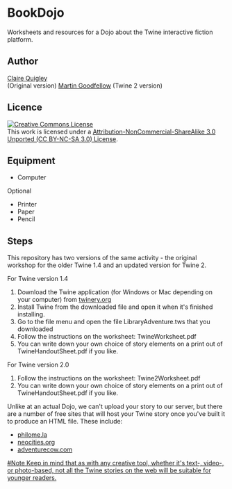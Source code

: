 # BookDojo
Worksheets and resources for a Dojo about the Twine interactive fiction platform.

## Author 
[Claire Quigley](https://github.com/alcluith) <br/> (Original version)
[Martin Goodfellow](https://github.com/martincoderdojo) (Twine 2 version)


## Licence

<a rel="license" href="http://creativecommons.org/licenses/by-nc-sa/3.0/deed.en_US"><img alt="Creative Commons License" style="border-width:0" src="http://i.creativecommons.org/l/by-nc-sa/3.0/88x31.png" /></a><br />This work is licensed under a <a rel="license" href="http://creativecommons.org/licenses/by-nc-sa/3.0/">Attribution-NonCommercial-ShareAlike 3.0 Unported (CC BY-NC-SA 3.0) License</a>.

## Equipment
<ul>
  <li>Computer</li>
</ul>
Optional 
<ul>
  <li>Printer</li>
  <li>Paper</li>
  <li>Pencil</li>
</ul>

## Steps
This repository has two versions of the same activity - the original workshop for the older Twine 1.4 and an updated version for Twine 2.

For Twine version 1.4
<ol>
  <li>Download the Twine application (for Windows or Mac depending on your computer) from  <a href="twinery.org">twinery.org</a></li>
  <li>Install Twine from the downloaded file and open it when it's finished installing.</li>
  <li>Go to the file menu and open the file LibraryAdventure.tws that you downloaded</li>
  <li>Follow the instructions on the worksheet: TwineWorksheet.pdf</li>
  <li>You can write down your own choice of story elements on a print out of TwineHandoutSheet.pdf if you like.</li>
  </ol>
  For Twine version 2.0
<ol>
  <li>Follow the instructions on the worksheet: Twine2Worksheet.pdf</li>
  <li>You can write down your own choice of story elements on a print out of TwineHandoutSheet.pdf if you like.</li>
  </ol>
Unlike at an actual Dojo, we can't upload your story to our server, but there are a number of free sites that will host your Twine story once you've built it to produce an HTML file.  These include:</li>
  <ul>
    <li><a href="http://www.philome.la/">philome.la</li>
    <li><a href="https://neocities.org/">neocities.org</li>
    <li><a href="http://adventurecow.com/">adventurecow.com</li>
  </ul>
</ul>

#Note
Keep in mind that as with any creative tool,  whether it's text-, video-, or photo-based, not all the Twine stories on the web will be suitable for younger readers. 



